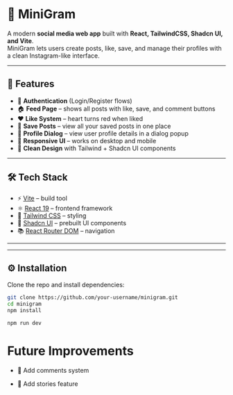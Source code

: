 
# 📸 MiniGram

A modern **social media web app** built with **React, TailwindCSS, Shadcn UI, and Vite**.  
MiniGram lets users create posts, like, save, and manage their profiles with a clean Instagram-like interface.

---

## 🚀 Features

- 🔐 **Authentication** (Login/Register flows)  
- 🏠 **Feed Page** – shows all posts with like, save, and comment buttons  
- ❤️ **Like System** – heart turns red when liked  
- 📌 **Save Posts** – view all your saved posts in one place  
- 👤 **Profile Dialog** – view user profile details in a dialog popup  
- 📱 **Responsive UI** – works on desktop and mobile  
- 🎨 **Clean Design** with Tailwind + Shadcn UI components  

---

## 🛠️ Tech Stack

- ⚡ [Vite](https://vitejs.dev/) – build tool  
- ⚛️ [React 19](https://react.dev/) – frontend framework  
- 🎨 [Tailwind CSS](https://tailwindcss.com/) – styling  
- 🧩 [Shadcn UI](https://ui.shadcn.com/) – prebuilt UI components  
- 📚 [React Router DOM](https://reactrouter.com/) – navigation   

---


---

## ⚙️ Installation

Clone the repo and install dependencies:

```bash
git clone https://github.com/your-username/minigram.git
cd minigram
npm install
```

```bash
npm run dev
```
# Future Improvements

- 💬 Add comments system

- 📱 Add stories feature
